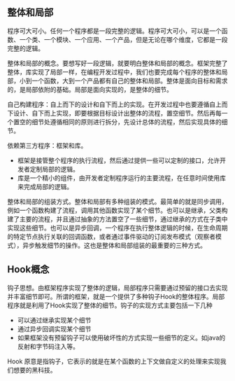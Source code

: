 ## 整体和局部

程序可大可小。任何一个程序都是一段完整的逻辑。程序可大可小，可以是一个函数、一个类、一个模块、一个应用、一个产品，但是无论在哪个维度，它都是一段完整的逻辑。

整体和局部的概念。要想写好一段逻辑，就要明白整体和局部的概念。框架完整了整体，库实现了局部一样，在编程开发过程中，我们也要完成每个程序的整体和局部，小到一个函数，大到一个产品都有自己的整体和局部。整体是面向目标和需求的，是局部依附的基础。局部是面向实现的，是整体的细节。

自己构建程序：自上而下的设计和自下而上的实现。在开发过程中也要遵循自上而下设计、自下而上实现，即要根据目标设计出整体的流程，置空细节。然后再每一个置空的细节处遵循相同的原则进行拆分，先设计总体的流程，然后实现具体的细节。

依赖第三方程序：框架和库。

* 框架是接管整个程序的执行流程，然后通过提供一些可以定制的接口，允许开发者定制局部的逻辑。
* 库是一个精小的组件，由开发者定制程序运行的主要流程，在任意时间使用库来完成局部的逻辑。

整体和局部的组装方式。整体和局部有多种组装的模式。最简单的就是同步调用，例如一个函数构建了流程，调用其他函数实现了某个细节。也可以是继承，父类构建了主要的流程，并且通过抽象的方法置空了一些细节，通过继承的方式在子类中实现这些细节。也可以是异步回调，一个程序在执行整体逻辑的时候，在生命周期的特定节点执行关联的回调函数，或者通过事件驱动的订阅发布模式（观察者模式），异步触发细节的操作。这也是整体和局部组装的最重要的三种方式。

## Hook概念

钩子思想。由框架程序实现了整体的逻辑，局部程序只需要通过预留的接口去实现并丰富细节即可。所谓的框架，就是一个提供了多种钩子Hook的整体程序。局部程序就是利用了Hook实现了整体的细节。钩子的实现方式主要包括一下几种

* 可以通过继承实现某个细节
* 通过异步回调实现某个细节
* 如果框架没有预留钩子可以使用破坏性的方式实现一些细节的定义。如java的反射和字节码注入等。

Hook 原意是指钩子，它表示的就是在某个函数的上下文做自定义的处理来实现我们想要的黑科技。
